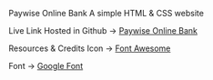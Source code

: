 Paywise Online Bank
A simple HTML & CSS website

Live Link
Hosted in Github -> [Paywise Online Bank ](https://sujan-ahammad.github.io/Paywise-Bank-with-html-and-css/)

Resources & Credits
Icon -> [Font Awesome ](https://fontawesome.com/)

Font -> [Google Font ](https://fonts.google.com/)